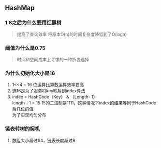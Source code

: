 ## HashMap

### 1.8之后为什么要用红黑树

> 提高了查询效率 将原本O(n)的时间复杂度降低到了O(logn)

### 阈值为什么是0.75

> 时间和空间成本上寻求的一种折衷选择

### 为什么初始化大小是16

1. 1<<4 = 16 位运算比算数运算效率要高
2. 选16是为了服务将key映射到index算法
3. index = HashCode（Key） & （Length- 1）  
   length - 1 = 15 15的二进制是1111，这种情况下index的结果等同于HashCode后几位的值  
   为了实现均匀分布

### 链表转树的契机

1. 数组大小超过64，链表长度超过8